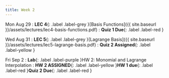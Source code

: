 ```yaml
---
title: Week 2
---
```


Mon Aug 29
: **LEC 4**{: .label .label-grey }[Basis Functions]({{ site.baseurl }}/assets/lectures/lec4-basis-functions.pdf)
: **Quiz 1 Due**{: .label .label-red }

Wed Aug 31
: **LEC 5**{: .label .label-grey }[Lagrange Basis]({{ site.baseurl }}/assets/lectures/lec5-lagrange-basis.pdf)
: **Quiz 2 Assigned**{: .label .label-yellow }

Fri Sep 2
: **Lab**{: .label .label-purple }HW 2: Monomial and Lagrange Interpolation
: **HW 2 ASSIGNED**{: .label .label-yellow }**HW 1 due**{: .label .label-red }**Quiz 2 Due**{: .label .label-red }
